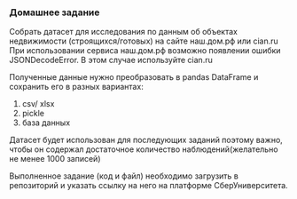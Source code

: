 ### Домашнее задание

Собрать датасет для исследования по данным об объектах недвижимости (строящихся/готовых) на сайте наш.дом.рф или cian.ru При использовании сервиса наш.дом.рф возможно появлении ошибки JSONDecodeError. В этом случае используйте cian.ru 

Полученные данные нужно преобразовать в pandas DataFrame и сохранить его в разных вариантах:
1. сsv/ xlsx
2. pickle
3. база данных

Датасет будет использован для последующих заданий поэтому важно, чтобы он содержал достаточное количество наблюдений(желательно не менее 1000 записей)

Выполненное задание (код и файл) необходимо загрузить в репозиторий и указать ссылку на него на платформе СберУниверситета.